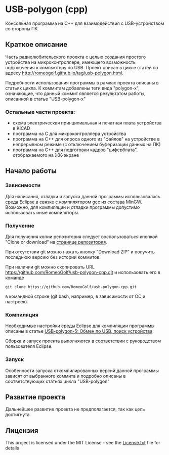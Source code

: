 # USB-polygon (cpp)

Консольная программа на C++ для взаимодействия с USB-устройством со стороны ПК

## Краткое описание

Часть радиолюбительского проекта с целью создания простого устройства на микроконтроллере, имеющего возможность подключения к компьютеру по USB. Проект описан в цикле статей по адресу <http://romeogolf.github.io/tag/usb-polygon.html>.

Подробности использования программы в рамках проекта описаны в статьях цикла. К коммитам добавлены теги вида "polygon-x", означающие, что данный коммит является результатом работы, описанной в статье "USB-polygon-x"

### Остальные части проекта:

* схема электрическая принципиальная и печатная плата устройства в KiCAD
* программа на C для микроконтроллера устройства
* программа на С++ для опроса одного из "файлов" на устройстве в непрерывном режиме (с отключением буферизации данных на ПК)
* программа на С++ для подготовки кадров "циферблата", отображаемого на ЖК-экране

## Начало работы

### Зависимости

Для написания, отладки и запуска данной программы использовалась среда Eclipse в связке с компилятором gcc из состава MinGW. Возможно, для компиляции и отладки программы допустимо использовать иные компиляторы.

### Получение

Для получения копии репозитория следует воспользоваться кнопкой "Clone or download" на [странице репозитория](https://github.com/RomeoGolf/usb-polygon-cpp).

При отсутствии git можно нажать кнопку "Download ZIP" и получить последнюю версию без истории коммитов.

При наличии git можно скопировать URL https://github.com/RomeoGolf/usb-polygon-cpp.git и использовать его в команде

~~~~
git clone https://github.com/RomeoGolf/usb-polygon-cpp.git
~~~~

в командной строке (git bash, например, в зависимости от ОС и настроек).

### Компиляция

Необходимые настройки среды Eclipse для компиляции программы описаны в статье [USB-polygon-5: Обмен по USB, поиск устройства](http://romeogolf.github.io/usb-polygon-5.html)

Сборка и запуск проекта выполняются в соответствии с руководством пользователя Eclipse.

### Запуск

Особенности запуска откомпилированных версий данной программы зависят от выбранного коммита и подробно описаны в соответствующих статьях цикла "USB-polygon"

## Развитие проекта

Дальнейшее развитие проекта не предполагается, так как цель достигнута.

## Лицензия

This project is licensed under the MIT License - see the [License.txt](License.txt) file for details

